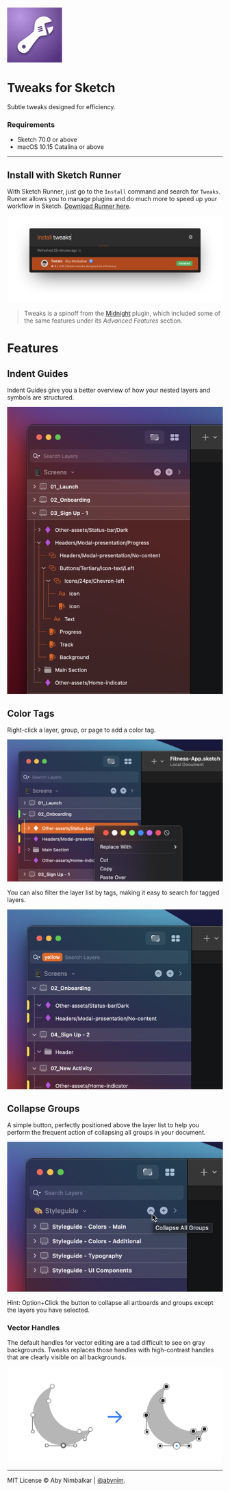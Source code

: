 ![Image](img/icon.png?raw=true)

# Tweaks for Sketch

Subtle tweaks designed for efficiency.

### Requirements

- Sketch 70.0 or above
- macOS 10.15 Catalina or above

---

## Install with Sketch Runner

With Sketch Runner, just go to the `Install` command and search for `Tweaks`. Runner allows you to manage plugins and do much more to speed up your workflow in Sketch. [Download Runner here](http://www.sketchrunner.com).

[![Runner Screenshot](img/runner.png?raw=true)](http://www.sketchrunner.com)

> Tweaks is a spinoff from the [Midnight](https://midnightsketch.com) plugin, which included some of the same features under its _Advanced Features_ section.

# Features

## Indent Guides

Indent Guides give you a better overview of how your nested layers and symbols are structured.

![Indent Guides Preview](img/indent-guides@2x.png?raw=true)

## Color Tags

Right-click a layer, group, or page to add a color tag.

![Color Tags Preview](img/color-tags@2x.png?raw=true)

You can also filter the layer list by tags, making it easy to search for tagged layers.

![Color Tags Filter Preview](img/color-tags-filter@2x.png?raw=true)

## Collapse Groups

A simple button, perfectly positioned above the layer list to help you perform the frequent action of collapsing all groups in your document.

![Collapse Groups Preview](img/collapse-groups@2x.png?raw=true)

Hint: Option+Click the button to collapse all artboards and groups except the layers you have selected.

### Vector Handles

The default handles for vector editing are a tad difficult to see on gray backgrounds. Tweaks replaces those handles with high-contrast handles that are clearly visible on all backgrounds.

![Vector Handles Preview](img/vector-handles@2x.png?raw=true)

---

MIT License © Aby Nimbalkar | [@abynim](http://twitter.com/abynim).
